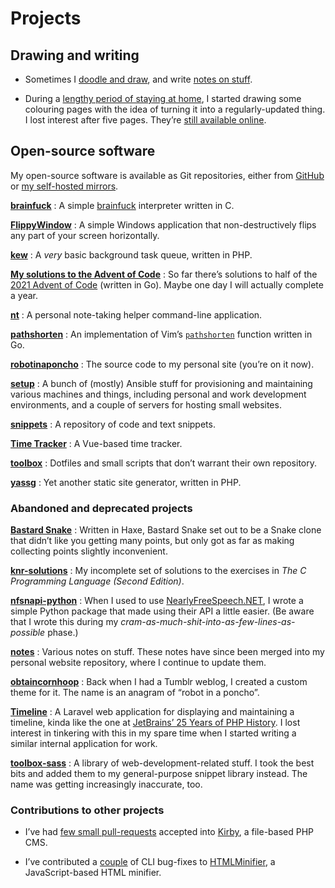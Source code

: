 <!---
  # Copyright (C) Damien Dart, <damiendart@pobox.com>.
  # This file is distributed under the MIT licence. For more
  # information, please refer to the accompanying "LICENCE" file.

  description: "View a bunch of Damien Dart's projects."
  section: 'projects'
  twigTemplate: '.templates/base-markdown.html.twig'
--->

Projects
========

## Drawing and writing

- Sometimes I [doodle and draw], and write [notes on stuff].
- During a [lengthy period of staying at home], I started drawing some
  colouring pages with the idea of turning it into a regularly-updated
  thing. I lost interest after five pages. They’re [still available
  online].

  [doodle and draw]: <https://www.robotinaponcho.net/art/>
  [notes on stuff]: <https://www.robotinaponcho.net/notes/>
  [lengthy period of staying at home]: <https://en.wikipedia.org/wiki/COVID-19_pandemic>
  [still available online]: <https://www.robotinaponcho.net/crap/>


## Open-source software

My open-source software is available as Git repositories, either from
[GitHub] or [my self-hosted mirrors].

**[brainfuck]**
:   A simple [brainfuck][1] interpreter written in C.

**[FlippyWindow]**
:   A simple Windows application that non-destructively flips any part
    of your screen horizontally.

**[kew]**
:   A *very* basic background task queue, written in PHP.

**[My solutions to the Advent of Code]**
:   So far there’s solutions to half of the [2021 Advent of Code]
    (written in Go). Maybe one day I will actually complete a year.

**[nt]**
:   A personal note-taking helper command-line application.

**[pathshorten]**
:   An implementation of Vim’s [`pathshorten`] function written in Go.

**[robotinaponcho]**
:   The source code to my personal site (you’re on it now).

**[setup]**
:   A bunch of (mostly) Ansible stuff for provisioning and maintaining
    various machines and things, including personal and work development
    environments, and a couple of servers for hosting small websites.

**[snippets]**
:   A repository of code and text snippets.

**[Time Tracker]**
:   A Vue-based time tracker.

**[toolbox]**
:   Dotfiles and small scripts that don’t warrant their own repository.

**[yassg]**
:   Yet another static site generator, written in PHP.

  [GitHub]: <https://github.com/damiendart>
  [my self-hosted mirrors]: <https://www.robotinaponcho.net/git/>
  [brainfuck]: <https://github.com/damiendart/brainfuck>
  [1]: <https://en.wikipedia.org/wiki/Brainfuck>
  [FlippyWindow]: <https://www.robotinaponcho.net/projects/flippywindow/>
  [kew]: <https://github.com/damiendart/kew>
  [My solutions to the Advent of Code]: <https://github.com/damiendart/adventofcode>
  [2021 Advent of Code]: <https://adventofcode.com/2021>
  [pathshorten]: <https://github.com/damiendart/pathshorten>
  [`pathshorten`]: <https://vimhelp.org/builtin.txt.html#pathshorten%28%29>
  [nt]: <https://github.com/damiendart/nt>
  [robotinaponcho]: <https://github.com/damiendart/robotinaponcho>
  [setup]: <https://github.com/damiendart/setup>
  [snippets]: <https://github.com/damiendart/snippets>
  [Time Tracker]: <https://github.com/damiendart/timetracker>
  [toolbox]: <https://github.com/damiendart/toolbox>
  [yassg]: <https://github.com/damiendart/yassg>

### Abandoned and deprecated projects

**[Bastard Snake]**
:   Written in Haxe, Bastard Snake set out to be a Snake clone that
    didn’t like you getting many points, but only got as far as making
    collecting points slightly inconvenient.

**[knr-solutions]**
:   My incomplete set of solutions to the exercises in *The C
    Programming Language (Second Edition)*.

**[nfsnapi-python]**
:   When I used to use [NearlyFreeSpeech.NET], I wrote a simple Python
    package that made using their API a little easier. (Be aware that I
    wrote this during my
    *cram-as-much-shit-into-as-few-lines-as-possible* phase.)

**[notes]**
:   Various notes on stuff. These notes have since been merged into my
    personal website repository, where I continue to update them.

**[obtaincornhoop]**
:   Back when I had a Tumblr weblog, I created a custom theme for it.
    The name is an anagram of “robot in a poncho”.

**[Timeline]**
:   A Laravel web application for displaying and maintaining a timeline,
    kinda like the one at [JetBrains’ 25 Years of PHP History]. I lost
    interest in tinkering with this in my spare time when I started
    writing a similar internal application for work.

**[toolbox-sass]**
:   A library of web-development-related stuff. I took the best bits and
    added them to my general-purpose snippet library instead. The name
    was getting increasingly inaccurate, too.

  [Bastard Snake]: <https://github.com/damiendart/bastardsnake>
  [knr-solutions]: <https://github.com/damiendart/knr-solutions>
  [nfsnapi-python]: <https://github.com/damiendart/nfsnapi-python>
  [NearlyFreeSpeech.NET]: <https://www.nearlyfreespeech.net/>
  [notes]: <https://github.com/damiendart/notes>
  [obtaincornhoop]: <https://github.com/damiendart/obtaincornhoop>
  [Timeline]: <https://github.com/damiendart/timeline>
  [JetBrains’ 25 Years of PHP History]: <https://www.jetbrains.com/lp/php-25/>
  [toolbox-sass]: <https://github.com/damiendart/toolbox-sass>

### Contributions to other projects

- I’ve had [few small pull-requests] accepted into [Kirby], a file-based
  PHP CMS.
- I’ve contributed a [couple] of CLI bug-fixes to [HTMLMinifier], a
  JavaScript-based HTML minifier.

  [few small pull-requests]: <https://github.com/getkirby/kirby/pulls?q=is%3Apr+author%3Adamiendart>
  [Kirby]: <https://getkirby.com>
  [couple]: <https://github.com/kangax/html-minifier/pulls?q=is%3Apr+author%3Adamiendart>
  [HTMLMinifier]: <https://github.com/kangax/html-minifier>
